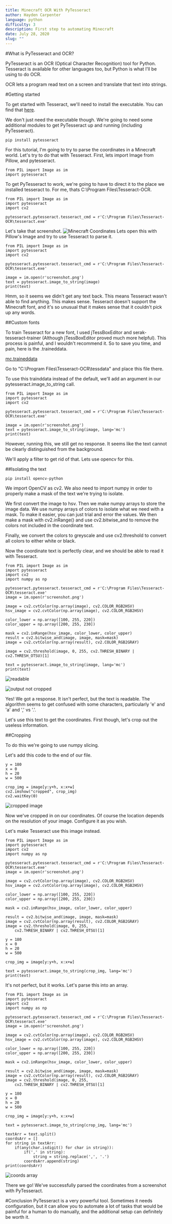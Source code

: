 ```yaml
---
title: Minecraft OCR With PyTesseract
author: Hayden Carpenter
language: python
difficulty: 3
description: First step to automating Minecraft
date: July 28, 2020
slug: ""
---
```

#What is PyTesseract and OCR?

PyTesseract is an OCR (Optical Character Recognition) tool for Python. Tesseract is available for other languages too, but Python is what I'll be using to do OCR.

OCR lets a program read text on a screen and translate that text into strings.

#Getting started

To get started with Tesseract, we'll need to install the executable. 
You can find that [here](https://tesseract-ocr.github.io/tessdoc/4.0-with-LSTM.html#400-alpha-for-windows).

We don't just need the executable though. We're going to need some additional modules to get PyTesseract up and running (including PyTesseract).

```
pip install pytesseract
```
For this tutorial, I'm going to try to parse the coordinates in a Minecraft world. Let's try to do that with Tesseract.
First, lets import Image from Pillow, and pytesseract.

```
from PIL import Image as im
import pytesseract
```

To get PyTesseract to work, we're going to have to direct it to the place we installed tesseract to. For me, thats C:\Program Files\Tesseract-OCR.

```
from PIL import Image as im
import pytesseract
import cv2

pytesseract.pytesseract.tesseract_cmd = r'C:\Program Files\Tesseract-OCR\tesseract.exe'
```

Let's take that screenshot.
![Minecraft Coordinates](../../images/tesseract-mc/screenshot.png)
Lets open this with Pillow's Image and try to use Tesseract to parse it.

```
from PIL import Image as im
import pytesseract
import cv2

pytesseract.pytesseract.tesseract_cmd = r'C:\Program Files\Tesseract-OCR\tesseract.exe'

image = im.open(r'screenshot.png')
text = pytesseract.image_to_string(image)
print(text)
```

Hmm, so it seems we didn't get any text back. This means Tesseract wasn't able to find anything. This makes sense. 
Tesseract doesn't support the Minecraft font, and it's so unusual that it makes sense that it couldn't pick up any words.

##Custom fonts

To train Tesseract for a new font, I used jTessBoxEditor and serak-tesseract-trainer (Although jTessBoxEditor proved much more helpful).
This process is painful, and I wouldn't recommend it. So to save you time, and pain, here is the .traineddata. 

[mc.traineddata](https://github.com/xHayden/Minecraft-OCR)

Go to "C:\Program Files\Tesseract-OCR\tessdata" and place this file there. 

To use this trainddata instead of the default, we'll add an argument in our pytesseract.image\_to\_string call.

```
from PIL import Image as im
import pytesseract
import cv2

pytesseract.pytesseract.tesseract_cmd = r'C:\Program Files\Tesseract-OCR\tesseract.exe'

image = im.open(r'screenshot.png')
text = pytesseract.image_to_string(image, lang='mc')
print(text)
```

However, running this, we still get no response.
It seems like the text cannot be clearly distinguished from the background.

We'll apply a filter to get rid of that. Lets use opencv for this.

##Isolating the text

```
pip install opencv-python
```

We import OpenCV as cv2.
We also need to import numpy in order to properly make a mask of the text we're trying to isolate.

We first convert the image to hsv. Then we make numpy arrays to store the image data.
We use numpy arrays of colors to isolate what we need with a mask. To make it easier, you can just trial and error the values.
We then make a mask with cv2.inRange() and use cv2.bitwise_and to remove the colors not included in the coordinate text.

Finally, we convert the colors to greyscale and use cv2.threshold to convert all colors to either white or black.

Now the coordinate text is perfectly clear, and we should be able to read it with Tesseract.

```
from PIL import Image as im
import pytesseract
import cv2
import numpy as np

pytesseract.pytesseract.tesseract_cmd = r'C:\Program Files\Tesseract-OCR\tesseract.exe'
image = im.open(r'screenshot.png')

image = cv2.cvtColor(np.array(image), cv2.COLOR_RGB2HSV)
hsv_image = cv2.cvtColor(np.array(image), cv2.COLOR_RGB2HSV)

color_lower = np.array([100, 255, 220])
color_upper = np.array([200, 255, 230])

mask = cv2.inRange(hsv_image, color_lower, color_upper)
result = cv2.bitwise_and(image, image, mask=mask)
image = cv2.cvtColor(np.array(result), cv2.COLOR_RGB2GRAY)

image = cv2.threshold(image, 0, 255, cv2.THRESH_BINARY | cv2.THRESH_OTSU)[1]

text = pytesseract.image_to_string(image, lang='mc')
print(text)
```

![readable](../../images/tesseract-mc/readable.jpg)

![output not cropped](../../images/tesseract-mc/working_output_not_cropped.png)

Yes! We got a response. It isn't perfect, but the text is readable. The algorithm seems to get confused with some characters,
particularly 'e' and 'a' and ',' vs '.'.

Let's use this text to get the coordinates.
First though, let's crop out the useless information. 

##Cropping

To do this we're going to use numpy slicing. 

Let's add this code to the end of our file.
```
y = 180
x = 0
h = 20
w = 500

crop_img = image[y:y+h, x:x+w]
cv2.imshow("cropped", crop_img)
cv2.waitKey(0)
```

![cropped image](../../images/tesseract-mc/cropped.png)

Now we've cropped in on our coordinates. Of course the location depends on the resolution of your image. Configure it as you wish.

Let's make Tesseract use this image instead.

```
from PIL import Image as im
import pytesseract
import cv2
import numpy as np

pytesseract.pytesseract.tesseract_cmd = r'C:\Program Files\Tesseract-OCR\tesseract.exe'
image = im.open(r'screenshot.png')

image = cv2.cvtColor(np.array(image), cv2.COLOR_RGB2HSV)
hsv_image = cv2.cvtColor(np.array(image), cv2.COLOR_RGB2HSV)

color_lower = np.array([100, 255, 220])
color_upper = np.array([200, 255, 230])

mask = cv2.inRange(hsv_image, color_lower, color_upper)

result = cv2.bitwise_and(image, image, mask=mask)
image = cv2.cvtColor(np.array(result), cv2.COLOR_RGB2GRAY)
image = cv2.threshold(image, 0, 255,
    cv2.THRESH_BINARY | cv2.THRESH_OTSU)[1]

y = 180
x = 0
h = 20
w = 500

crop_img = image[y:y+h, x:x+w]

text = pytesseract.image_to_string(crop_img, lang='mc')
print(text)
```

It's not perfect, but it works. Let's parse this into an array.

```
from PIL import Image as im
import pytesseract
import cv2
import numpy as np

pytesseract.pytesseract.tesseract_cmd = r'C:\Program Files\Tesseract-OCR\tesseract.exe'
image = im.open(r'screenshot.png')

image = cv2.cvtColor(np.array(image), cv2.COLOR_RGB2HSV)
hsv_image = cv2.cvtColor(np.array(image), cv2.COLOR_RGB2HSV)

color_lower = np.array([100, 255, 220])
color_upper = np.array([200, 255, 230])

mask = cv2.inRange(hsv_image, color_lower, color_upper)

result = cv2.bitwise_and(image, image, mask=mask)
image = cv2.cvtColor(np.array(result), cv2.COLOR_RGB2GRAY)
image = cv2.threshold(image, 0, 255,
    cv2.THRESH_BINARY | cv2.THRESH_OTSU)[1]

y = 180
x = 0
h = 20
w = 500

crop_img = image[y:y+h, x:x+w]

text = pytesseract.image_to_string(crop_img, lang='mc')

textArr = text.split()
coordsArr = []
for string in textArr:
    if(any(char.isdigit() for char in string)):
        if(',' in string):
            string = string.replace(',', '.')
        coordsArr.append(string)
print(coordsArr)
```
![coords array](../../images/tesseract-mc/coords_array.png)

There we go! We've successfully parsed the coordinates from a screenshot with PyTesseract.

#Conclusion
PyTesseract is a very powerful tool. Sometimes it needs configuration, but it can allow you to automate a lot of tasks that would be painful for a human to do manually, and the additional setup can definitely be worth it. 